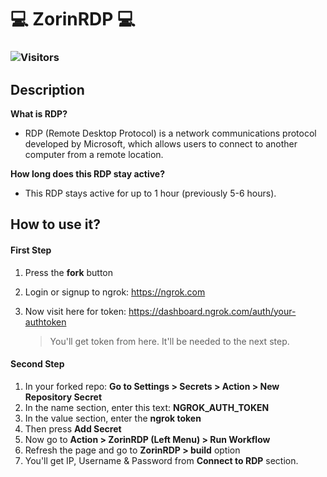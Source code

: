 # :computer: ZorinRDP :computer:

### ![Visitors](https://api.visitorbadge.io/api/visitors?path=https%3A%2F%2Fgithub.com%2FZorinArch%2FnZorinRDP%2F&labelColor=%2314213d&countColor=%23e5e5e5&style=flat-square)

## Description

**What is RDP?**<br>

* RDP (Remote Desktop Protocol) is a network communications protocol developed by Microsoft, which allows users to connect to another computer from a remote location.

**How long does this RDP stay active?**<br>

* This RDP stays active for up to 1 hour (previously 5-6 hours).<br>

## How to use it?

#### First Step

1. Press the **fork** button  
2. Login or signup to ngrok: https://ngrok.com
3. Now visit here for token: https://dashboard.ngrok.com/auth/your-authtoken
   
   > You'll get token from here. It'll be needed to the next step.

#### Second Step

1. In your forked repo: **Go to Settings > Secrets > Action > New Repository Secret**
2. In the name section, enter this text: **NGROK_AUTH_TOKEN**
3. In the value section, enter the **ngrok token**
4. Then press **Add Secret**
5. Now go to **Action > ZorinRDP (Left Menu) > Run Workflow**
6. Refresh the page and go to **ZorinRDP > build** option
7. You'll get IP, Username & Password from **Connect to RDP** section.

 


